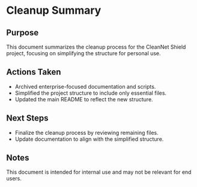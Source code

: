 # Cleanup Summary

## Purpose
This document summarizes the cleanup process for the CleanNet Shield project, focusing on simplifying the structure for personal use.

## Actions Taken
- Archived enterprise-focused documentation and scripts.
- Simplified the project structure to include only essential files.
- Updated the main README to reflect the new structure.

## Next Steps
- Finalize the cleanup process by reviewing remaining files.
- Update documentation to align with the simplified structure.

## Notes
This document is intended for internal use and may not be relevant for end users.
